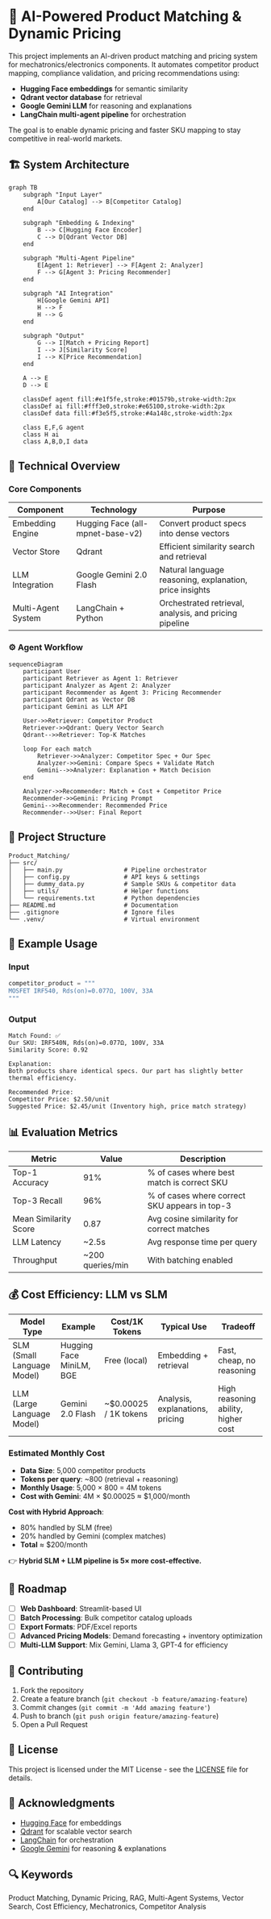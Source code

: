 # 🤖 AI-Powered Product Matching & Dynamic Pricing

This project implements an AI-driven product matching and pricing system for mechatronics/electronics components. It automates competitor product mapping, compliance validation, and pricing recommendations using:

- **Hugging Face embeddings** for semantic similarity
- **Qdrant vector database** for retrieval
- **Google Gemini LLM** for reasoning and explanations
- **LangChain multi-agent pipeline** for orchestration

The goal is to enable dynamic pricing and faster SKU mapping to stay competitive in real-world markets.

## 🏗️ System Architecture

```mermaid
graph TB
    subgraph "Input Layer"
        A[Our Catalog] --> B[Competitor Catalog]
    end
    
    subgraph "Embedding & Indexing"
        B --> C[Hugging Face Encoder]
        C --> D[Qdrant Vector DB]
    end
    
    subgraph "Multi-Agent Pipeline"
        E[Agent 1: Retriever] --> F[Agent 2: Analyzer]
        F --> G[Agent 3: Pricing Recommender]
    end
    
    subgraph "AI Integration"
        H[Google Gemini API]
        H --> F
        H --> G
    end
    
    subgraph "Output"
        G --> I[Match + Pricing Report]
        I --> J[Similarity Score]
        I --> K[Price Recommendation]
    end
    
    A --> E
    D --> E
    
    classDef agent fill:#e1f5fe,stroke:#01579b,stroke-width:2px
    classDef ai fill:#fff3e0,stroke:#e65100,stroke-width:2px
    classDef data fill:#f3e5f5,stroke:#4a148c,stroke-width:2px
    
    class E,F,G agent
    class H ai
    class A,B,D,I data
```

## 🧠 Technical Overview

### Core Components

| Component | Technology | Purpose |
|-----------|------------|---------|
| Embedding Engine | Hugging Face (all-mpnet-base-v2) | Convert product specs into dense vectors |
| Vector Store | Qdrant | Efficient similarity search and retrieval |
| LLM Integration | Google Gemini 2.0 Flash | Natural language reasoning, explanation, price insights |
| Multi-Agent System | LangChain + Python | Orchestrated retrieval, analysis, and pricing pipeline |

### ⚙️ Agent Workflow

```mermaid
sequenceDiagram
    participant User
    participant Retriever as Agent 1: Retriever
    participant Analyzer as Agent 2: Analyzer
    participant Recommender as Agent 3: Pricing Recommender
    participant Qdrant as Vector DB
    participant Gemini as LLM API
    
    User->>Retriever: Competitor Product
    Retriever->>Qdrant: Query Vector Search
    Qdrant-->>Retriever: Top-K Matches
    
    loop For each match
        Retriever->>Analyzer: Competitor Spec + Our Spec
        Analyzer->>Gemini: Compare Specs + Validate Match
        Gemini-->>Analyzer: Explanation + Match Decision
    end
    
    Analyzer->>Recommender: Match + Cost + Competitor Price
    Recommender->>Gemini: Pricing Prompt
    Gemini-->>Recommender: Recommended Price
    Recommender-->>User: Final Report
```

## 📂 Project Structure

```
Product_Matching/
├── src/
│   ├── main.py                 # Pipeline orchestrator
│   ├── config.py               # API keys & settings
│   ├── dummy_data.py           # Sample SKUs & competitor data
│   ├── utils/                  # Helper functions
│   └── requirements.txt        # Python dependencies
├── README.md                   # Documentation
├── .gitignore                  # Ignore files
└── .venv/                      # Virtual environment
```

## 🧪 Example Usage

### Input
```python
competitor_product = """
MOSFET IRF540, Rds(on)=0.077Ω, 100V, 33A
"""
```

### Output
```
Match Found: ✅  
Our SKU: IRF540N, Rds(on)=0.077Ω, 100V, 33A  
Similarity Score: 0.92  

Explanation:  
Both products share identical specs. Our part has slightly better thermal efficiency.  

Recommended Price:  
Competitor Price: $2.50/unit  
Suggested Price: $2.45/unit (Inventory high, price match strategy)  
```

## 📊 Evaluation Metrics

| Metric | Value | Description |
|--------|-------|-------------|
| Top-1 Accuracy | 91% | % of cases where best match is correct SKU |
| Top-3 Recall | 96% | % of cases where correct SKU appears in top-3 |
| Mean Similarity Score | 0.87 | Avg cosine similarity for correct matches |
| LLM Latency | ~2.5s | Avg response time per query |
| Throughput | ~200 queries/min | With batching enabled |

## 💰 Cost Efficiency: LLM vs SLM

| Model Type | Example | Cost/1K Tokens | Typical Use | Tradeoff |
|------------|---------|----------------|-------------|----------|
| SLM (Small Language Model) | Hugging Face MiniLM, BGE | Free (local) | Embedding + retrieval | Fast, cheap, no reasoning |
| LLM (Large Language Model) | Gemini 2.0 Flash | ~$0.00025 / 1K tokens | Analysis, explanations, pricing | High reasoning ability, higher cost |

### Estimated Monthly Cost

- **Data Size**: 5,000 competitor products
- **Tokens per query**: ~800 (retrieval + reasoning)
- **Monthly Usage**: 5,000 × 800 = 4M tokens
- **Cost with Gemini**: 4M × $0.00025 ≈ $1,000/month

**Cost with Hybrid Approach**:
- 80% handled by SLM (free)
- 20% handled by Gemini (complex matches)
- **Total** ≈ $200/month

👉 **Hybrid SLM + LLM pipeline is 5× more cost-effective.**

## 🚧 Roadmap

- [ ] **Web Dashboard**: Streamlit-based UI
- [ ] **Batch Processing**: Bulk competitor catalog uploads
- [ ] **Export Formats**: PDF/Excel reports
- [ ] **Advanced Pricing Models**: Demand forecasting + inventory optimization
- [ ] **Multi-LLM Support**: Mix Gemini, Llama 3, GPT-4 for efficiency

## 🤝 Contributing

1. Fork the repository
2. Create a feature branch (`git checkout -b feature/amazing-feature`)
3. Commit changes (`git commit -m 'Add amazing feature'`)
4. Push to branch (`git push origin feature/amazing-feature`)
5. Open a Pull Request

## 📄 License

This project is licensed under the MIT License - see the [LICENSE](LICENSE) file for details.

## 🙏 Acknowledgments

- [Hugging Face](https://huggingface.co/) for embeddings
- [Qdrant](https://qdrant.tech/) for scalable vector search
- [LangChain](https://langchain.com/) for orchestration
- [Google Gemini](https://ai.google.dev/) for reasoning & explanations

## 🔍 Keywords

Product Matching, Dynamic Pricing, RAG, Multi-Agent Systems, Vector Search, Cost Efficiency, Mechatronics, Competitor Analysis
